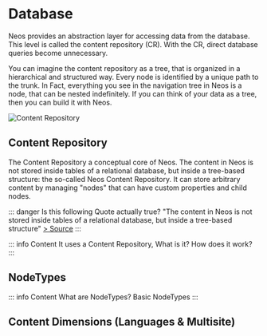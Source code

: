 # Database

Neos provides an abstraction layer for accessing data from the database.
This level is called the content repository (CR). With the CR, direct database queries become unnecessary.

You can imagine the content repository as a tree, that is organized in a hierarchical and structured way.
Every node is identified by a unique path to the trunk. In Fact, everything you see in the navigation tree in Neos is a node,
that can be nested indefinitely. If you can think of your data as a tree, then you can build it with Neos.

![Content Repository](https://docs.neos.io/_Resources/Persistent/2b70f22b3e3d1526ea8160ca67d03e699d1d6fa0/content.dimensions.svg)

## Content Repository

The Content Repository a conceptual core of Neos. The content in Neos is not stored inside tables of a relational
database, but inside a tree-based structure:
the so-called Neos Content Repository. It can store arbitrary content by managing "nodes" that can have custom
properties and child nodes.

::: danger Is this following Quote actually true?
"The content in Neos is not stored inside tables of a relational
database, but inside a tree-based structure" [> Source](https://docs.neos.io/cms/manual/content-repository#characteristics)
:::

::: info Content
It uses a Content Repository, What is it? How does it work?
:::

## NodeTypes

::: info Content
What are NodeTypes? Basic NodeTypes 
:::

## Content Dimensions (Languages & Multisite)
